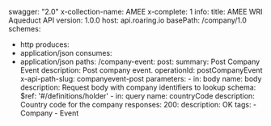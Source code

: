 swagger: "2.0"
x-collection-name: AMEE
x-complete: 1
info:
  title: AMEE WRI Aqueduct API
  version: 1.0.0
host: api.roaring.io
basePath: /company/1.0
schemes:
- http
produces:
- application/json
consumes:
- application/json
paths:
  /company-event:
    post:
      summary: Post Company Event
      description: Post company event.
      operationId: postCompanyEvent
      x-api-path-slug: companyevent-post
      parameters:
      - in: body
        name: body
        description: Request body with company identifiers to lookup
        schema:
          $ref: '#/definitions/holder'
      - in: query
        name: countryCode
        description: Country code for the company
      responses:
        200:
          description: OK
      tags:
      - Company
      - Event